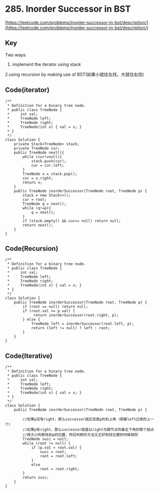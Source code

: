 # 285. Inorder Successor in BST
[https://leetcode.com/problems/inorder-successor-in-bst/description/](https://leetcode.com/problems/inorder-successor-in-bst/description/)
## Key
Two ways:

1. implement the iterator using stack 

2.using recursion by making use of BST(如果小就往左找，大就往右找)

## Code(iterator)
```
/**
 * Definition for a binary tree node.
 * public class TreeNode {
 *     int val;
 *     TreeNode left;
 *     TreeNode right;
 *     TreeNode(int x) { val = x; }
 * }
 */
class Solution {
    private Stack<TreeNode> stack;
    private TreeNode cur;
    public TreeNode next(){
        while (cur!=null){
            stack.push(cur);
            cur = cur.left;
        }
        TreeNode x = stack.pop();
        cur = x.right;
        return x;
    }
    public TreeNode inorderSuccessor(TreeNode root, TreeNode p) {
        stack = new Stack<>();        
        cur = root;
        TreeNode q = next();
        while (q!=p){
            q = next();
        }
        if (stack.empty() && cur== null) return null;
        return next();
    }
}
```

## Code(Recursion)
```
/**
 * Definition for a binary tree node.
 * public class TreeNode {
 *     int val;
 *     TreeNode left;
 *     TreeNode right;
 *     TreeNode(int x) { val = x; }
 * }
 */
class Solution {
    public TreeNode inorderSuccessor(TreeNode root, TreeNode p) {
        if (root == null) return null;
        if (root.val <= p.val) {
             return inorderSuccessor(root.right, p);
        } else {
            TreeNode left = inorderSuccessor(root.left, p);
            return (left != null) ? left : root;
        }
    }
}
```

## Code(Iterative)
```
/**
 * Definition for a binary tree node.
 * public class TreeNode {
 *     int val;
 *     TreeNode left;
 *     TreeNode right;
 *     TreeNode(int x) { val = x; }
 * }
 */
class Solution {
    public TreeNode inorderSuccessor(TreeNode root, TreeNode p) {
        
        //如果p没有right，那么successor就应该是p的右上角（顺着left过来的上一个）
        //如果p有right，那么successor就是以right为跟节点的最左下角的那个结点
        //用大小判断找到p的位置，然后判断的方法又正好和找位置的时候相同
        TreeNode succ = null;
        while (root != null) {
            if (p.val < root.val) {
                succ = root;
                root = root.left;
            }
            else
                root = root.right;
        }
        return succ;
    }
}
```
